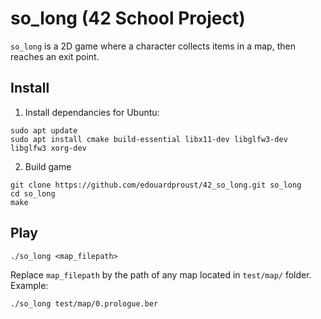 # so_long (42 School Project)

`so_long` is a 2D game where a character collects items in a map, then reaches an exit point.

## Install

1. Install dependancies for Ubuntu: 
```
sudo apt update
sudo apt install cmake build-essential libx11-dev libglfw3-dev libglfw3 xorg-dev
```

2. Build game
```
git clone https://github.com/edouardproust/42_so_long.git so_long
cd so_long
make
```

## Play
```
./so_long <map_filepath>
```
Replace `map_filepath` by the path of any map located in `test/map/` folder. Example:
```
./so_long test/map/0.prologue.ber
```
